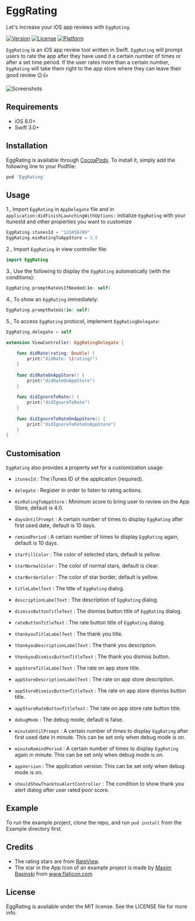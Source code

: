 # EggRating
Let's increase your iOS app reviews with `EggRating`.

[![Version](https://img.shields.io/cocoapods/v/EggRating.svg?style=flat)](http://cocoapods.org/pods/EggRating)
[![License](https://img.shields.io/cocoapods/l/EggRating.svg?style=flat)](http://cocoapods.org/pods/EggRating)
[![Platform](https://img.shields.io/cocoapods/p/EggRating.svg?style=flat)](http://cocoapods.org/pods/EggRating)

`EggRating` is an iOS app review tool written in Swift. `EggRating` will prompt users to rate the app after they have used it a certain number of times or after a set time period. If the user rates more than a certain number, `EggRating` will take them right to the app store where they can leave their good review 😉👍 

![Screenshots](https://cloud.githubusercontent.com/assets/9149523/21676989/bf9cb586-d36a-11e6-81b7-e6f499f2d0d5.png)

## Requirements

- iOS 8.0+
- Swift 3.0+

## Installation

EggRating is available through [CocoaPods](http://cocoapods.org). To install
it, simply add the following line to your Podfile:

```ruby
pod 'EggRating'
```

## Usage

1., Import `EggRating` in `AppDelegate` file and in `application:didFinishLaunchingWithOptions:` initialize `EggRating` with your itunesId and other properties you want to customize

```swift
EggRating.itunesId = "123456789"
EggRating.minRatingToAppStore = 3.5
```

2., Import `EggRating` in view controller file:

```swift
import EggRating
```

3., Use the following to display the `EggRating` automatically (with the conditions):

```swift
EggRating.promptRateUsIfNeeded(in: self)
```

4., To show an `EggRating` immediately:

```swift
EggRating.promptRateUs(in: self)
```

5., To access `EggRating` protocol, implement `EggRatingDelegate`:

```swift
EggRating.delegate = self
```

```swift
extension ViewController: EggRatingDelegate {
    
    func didRate(rating: Double) {
        print("didRate: \(rating)")
    }
    
    func didRateOnAppStore() {
        print("didRateOnAppStore")
    }
    
    func didIgnoreToRate() {
        print("didIgnoreToRate")
    }
    
    func didIgnoreToRateOnAppStore() {
        print("didIgnoreToRateOnAppStore")
    }
}
```
## Customisation

`EggRating` also provides a property set for a customization usage:

- `itunesId` : The iTunes ID of the application (required).

- `delegate` : Register in order to listen to rating actions.

- `minRatingToAppStore` : Minimum score to bring user to review on the App Store, default is 4.0.

- `daysUntilPrompt` : A certain number of times to display `EggRating` after first used date, default is 10 days.

- `remindPeriod` : A certain number of times to display `EggRating` again, default is 10 days.

- `starFillColor` : The color of selected stars, default is yellow.

- `starNormalColor` : The color of normal stars, default is clear.

- `starBorderColor` : The color of star border, default is yellow.

- `titleLabelText` : The title of `EggRating` dialog.

- `descriptionLabelText` : The description of `EggRating` dialog.

- `dismissButtonTitleText` : The dismiss button title of `EggRating` dialog.

- `rateButtonTitleText` : The rate button title of `EggRating` dialog.

- `thankyouTitleLabelText` : The thank you title.

- `thankyouDescriptionLabelText` : The thank you description.

- `thankyouDismissButtonTitleText` : The thank you dismiss button.

- `appStoreTitleLabelText` : The rate on app store title.

- `appStoreDescriptionLabelText` : The rate on app store description.

- `appStoreDismissButtonTitleText` : The rate on app store dismiss button title.

- `appStoreRateButtonTitleText` : The rate on app store rate button title.

- `debugMode` : The debug mode, default is false.

- `minuteUntilPrompt` : A certain number of times to display `EggRating` after first used date in minute. This can be set only when debug mode is on.
    
- `minuteRemindPeriod` : A certain number of times to display `EggRating` again in minute. This can be set only when debug mode is on.

- `appVersion` : The application version. This can be set only when debug mode is on.

- `shouldShowThankYouAlertController` : The condition to show thank you alert dialog after user rated poor score.

## Example

To run the example project, clone the repo, and run `pod install` from the Example directory first.

## Credits
- The rating stars are from [RateView](https://github.com/taruntyagi697/RateView).
- The star in the App Icon of an example project is made by [Maxim Basinski](http://www.flaticon.com/authors/maxim-basinski) from www.flaticon.com

## License

EggRating is available under the MIT license. See the LICENSE file for more info.
